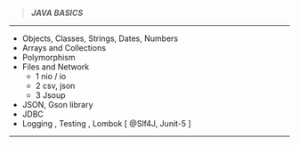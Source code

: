 >___JAVA BASICS___
---
+ Objects, Classes, Strings, Dates, Numbers
+ Arrays and Collections
+ Polymorphism
+ Files and Network
  - 1 nio / io
  - 2 csv, json
  - 3 Jsoup
+ JSON, Gson library
+ JDBC
+ Logging , Testing , Lombok   [ @Slf4J, Junit-5 ]
---
